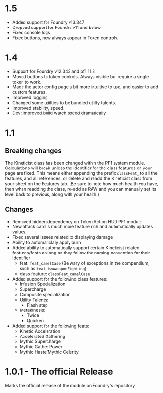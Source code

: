 # 1.5

- Added support for Foundry v13.347
- Dropped support for Foundry v11 and below
- Fixed console logs
- Fixed buttons, now always appear in Token controls.

# 1.4

- Support for Foundry v12.343 and pf1 11.8
- Moved buttons to token controls. Always visible but require a single token to work.
- Made the actor config page a bit more intuitive to use, and easier to add custom features.
- Improved logging
- Changed some utiilties to be bundled utiilty talents.
- Improved stability, speed.
- Dev: Improved build watch speed dramatically

# 1.1

## Breaking changes

The Kineticist class has been changed within the PF1 system module.  Calculations will break unless the identifier for the class features on your page are fixed.  This means either appending the prefix `classFeat_` to all the features, and all references, or delete and readd the Kineticist class from your sheet on the Features tab.  (Be sure to note how much health you have, then when readding the class, re-add as RAW and you can manually set its level back to previous, along with your health.)

## Changes
- Removed hidden dependency on Token Action HUD PF1 module
- New attack card is much more feature rich and automatically updates values.
- Fixed several issues related to displaying damage
- Ability to automaticlaly apply burn
- Added ability to automatically support certain Kineticist related features/feats as long as they follow the naming convention for their identifier
  - feat: `feat_camelCase` (Be wary of exceptions in the compendium, such as `feat_twoweaponFighting`)
  - class feature: `classFeat_camelCase`
- Added support for the following class features:
  - Infusion Specialization
  - Supercharge
  - Composite specialization
  - Utility Talents:
    - Flash step
  - Metakinesis:
    - Twice
    - Quicken
- Added support for the following feats:
  - Kinetic Acceleration
  - Accelerated Gathering
  - Mythic Supercharge
  - Mythic Gather Power
  - Mythic Haste/Mythic Celerity



# 1.0.1 - The official Release

Marks the official release of the module on Foundry's repository
